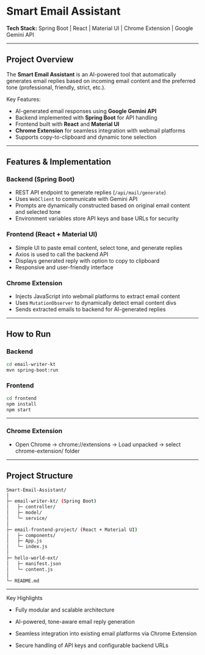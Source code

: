 #  Smart Email Assistant

**Tech Stack:** Spring Boot | React | Material UI | Chrome Extension | Google Gemini API

---

##  Project Overview

The **Smart Email Assistant** is an AI-powered tool that automatically generates email replies based on incoming email content and the preferred tone (professional, friendly, strict, etc.).  

Key Features:  
- AI-generated email responses using **Google Gemini API**  
- Backend implemented with **Spring Boot** for API handling  
- Frontend built with **React** and **Material UI**  
- **Chrome Extension** for seamless integration with webmail platforms  
- Supports copy-to-clipboard and dynamic tone selection  

---

##  Features & Implementation

### Backend (Spring Boot)
- REST API endpoint to generate replies (`/api/mail/generate`)  
- Uses `WebClient` to communicate with Gemini API  
- Prompts are dynamically constructed based on original email content and selected tone  
- Environment variables store API keys and base URLs for security  

### Frontend (React + Material UI)
- Simple UI to paste email content, select tone, and generate replies  
- Axios is used to call the backend API  
- Displays generated reply with option to copy to clipboard  
- Responsive and user-friendly interface  

### Chrome Extension
- Injects JavaScript into webmail platforms to extract email content  
- Uses `MutationObserver` to dynamically detect email content divs  
- Sends extracted emails to backend for AI-generated replies  

---

##  How to Run

### Backend
```bash
cd email-writer-kt
mvn spring-boot:run
```
### Frontend
```bash
cd frontend
npm install
npm start
```
---

### Chrome Extension

- Open Chrome → chrome://extensions → Load unpacked → select chrome-extension/ folder

---

## Project Structure

```bash
Smart-Email-Assistant/
│
├─ email-writer-kt/ (Spring Boot)
│   ├─ controller/
│   ├─ model/
│   └─ service/
│
├─ email-frontend-project/ (React + Material UI)
│   ├─ components/
│   ├─ App.js
│   └─ index.js
│
├─ hello-world-ext/
│   ├─ manifest.json
│   └─ content.js
│
└─ README.md
```
---

Key Highlights

- Fully modular and scalable architecture

- AI-powered, tone-aware email reply generation

- Seamless integration into existing email platforms via Chrome Extension

- Secure handling of API keys and configurable backend URLs
  
